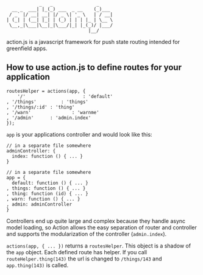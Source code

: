                 _   _                _     
      __ _  ___| |_(_) ___  _ __    (_)___ 
     / _` |/ __| __| |/ _ \| '_ \   | / __|
    | (_| | (__| |_| | (_) | | | |_ | \__ \
     \__,_|\___|\__|_|\___/|_| |_(_)/ |___/
                                  |__/     

                              

action.js is a javascript framework for push state routing intended for greenfield apps.

## How to use action.js to define routes for your application

    routesHelper = actions(app, {
    	'/'						: 'default'
    , '/things'			: 'things'
    , '/things/:id' : 'thing'
    , '/warn'				: 'warnme'
    , '/admin'      : 'admin.index'
    });
    
`app` is your applications controller and would look like this:
    
    // in a separate file somewhere
    adminController: {
      index: function () { ... }
    }
    
    // in a separate file somewhere
    app = {
      default: function () { ... }
    , things: function () { ... }
    , thing: function (id) { ... }
    , warn: function () { ... }
    , admin: adminController
    }
    
Controllers end up quite large and complex because they handle async model loading, so Action allows the easy separation of router and controller and supports the modularization of the controller (`admin.index`).

`actions(app, { ... })` returns a `routesHelper`. This object is a shadow of the `app` object. Each defined route has helper. If you call `routeHelper.thing(143)` the url is changed to `/things/143` and `app.thing(143)` is called.
